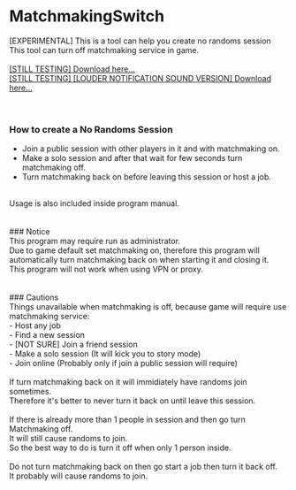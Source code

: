 # MatchmakingSwitch
[EXPERIMENTAL] This is a tool can help you create no randoms session<br>
This tool can turn off matchmaking service in game.<br>
<br>
[[STILL TESTING] Download here...](https://raw.githubusercontent.com/Barracuda10/MatchmakingSwitch/master/Release/MatchmakingSwitch.exe)<br>
[[STILL TESTING] [LOUDER NOTIFICATION SOUND VERSION] Download here...](https://raw.githubusercontent.com/Barracuda10/MatchmakingSwitch/master/Release/MatchmakingSwitch_ffmpeg.exe)<br>
<br>
<br>
### How to create a No Randoms Session<br>
-  Join a public session with other players in it and with matchmaking on.<br>
-  Make a solo session and after that wait for few seconds turn matchmaking off.<br>
-  Turn matchmaking back on before leaving this session or host a job.<br>
<br>
Usage is also included inside program manual.<br>
<br>
<br>
### Notice <br>
This program may require run as administrator.<br>
Due to game default set matchmaking on, therefore this program will automatically turn matchmaking back on when starting it and closing it.<br>
This program will not work when using VPN or proxy.<br>
<br>
<br>
### Cautions<br>
Things unavailable when matchmaking is off, because game will require use matchmaking service:<br>
-  Host any job<br>
-  Find a new session<br>
-  [NOT SURE] Join a friend session<br>
-  Make a solo session (It will kick you to story mode)<br>
-  Join online (Probably only if join a public session will require)<br>
<br>
If turn matchmaking back on it will immidiately have randoms join sometimes.<br>
Therefore it's better to never turn it back on until leave this session.<br>
<br>
If there is already more than 1 people in session and then go turn Matchmaking off.<br>
It will still cause randoms to join.<br>
So the best way to do is turn it off when only 1 person inside.<br>
<br>
Do not turn matchmaking back on then go start a job then turn it back off.<br>
It probably will cause randoms to join.<br>
<br>
